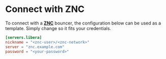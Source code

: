 # Connect with ZNC

To connect with a [**ZNC**](https://wiki.znc.in/ZNC) bouncer, the configuration below can be used as a template. Simply change so it fits your credentials.

```toml
[servers.libera]
nickname = "<znc-user>/<znc-network>"
server = "znc.example.com"
password = "<your-password>"
```
